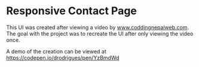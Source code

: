 # Responsive Contact Page
This UI was created after viewing a video by www.coddingnepalweb.com. The goal with the project was to recreate the UI after only viewing the video once.

A demo of the creation can be viewed at https://codepen.io/drodrigues/pen/YzBmdWd
